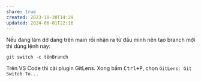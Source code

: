 ```yaml
---
share: true
created: 2023-10-30T14:29
updated: 2024-06-01T22:16
---
```

Nếu đang làm dở dang trên main rồi nhận ra từ đầu mình nên tạo branch mới thì dùng lệnh này:
```
git switch -c tênBranch
```

Trên VS Code thì cài plugin GitLens. Xong bấm <kbd>Ctrl+P</kbd>, chọn `GitLens: Git Switch To...`